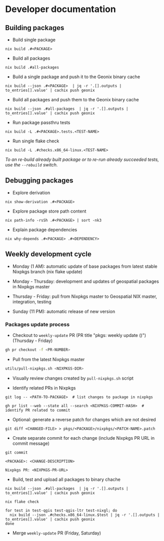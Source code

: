 # Developer documentation

## Building packages

* Build single package
```
nix build .#<PACKAGE>
```

* Build all packages
```
nix build .#all-packages
```

* Build a single package and push it to the Geonix binary cache
```
nix build --json .#<PACKAGE>  | jq -r '.[].outputs | to_entries[].value' | cachix push geonix
```

* Build all packages and push them to the Geonix binary cache
```
nix build --json .#all-packages  | jq -r '.[].outputs | to_entries[].value' | cachix push geonix
```

* Run package passthru tests
```
nix build -L .#<PACKAGE>.tests.<TEST-NAME>
```

* Run single flake check
```
nix build -L .#checks.x86_64-linux.<TEST-NAME>
```

_To an re-build already built package or to re-run already succeeded tests, use the
`--rebuild` switch._

## Debugging packages

* Explore derivation
```
nix show-derivation .#<PACKAGE>
```

* Explore package store path content
```
nix path-info -rsSh .#<PACKAGE> | sort -nk3
```

* Explain package dependencies
```
nix why-depends .#<PACKAGE> .#<DEPENDENCY>
```

## Weekly development cycle

* Monday (1 AM): automatic update of base packages from latest stable Nixpkgs
  branch (nix flake update)

* Monday - Thursday: development and updates of geospatial packages in Nixpkgs
  master

* Thursday - Friday: pull from Nixpkgs master to Geospatial NIX master,
  integration, testing

* Sunday (11 PM): automatic release of new version

### Packages update process

* Checkout to `weekly-update` PR (PR title "pkgs: weekly update (<DATE>)") (Thursday - Friday)
```bash
gh pr checkout -f <PR-NUMBER>
```

* Pull from the latest Nixpkgs master
```bash
utils/pull-nixpkgs.sh <NIXPKGS-DIR>
```

* Visually review changes created by `pull-nixpkgs.sh` script

* Identify related PRs in Nixpkgs
```
git log -- <PATH-TO-PACKAGE>  # list changes to package in nixpkgs
```
```
gh pr list --web --state all --search <NIXPKGS-COMMIT-HASH>  # identify PR related to commit
```

* Optional: generate a reverse patch for changes which are not desired
```
git diff <CHANGED-FILE> > pkgs/<PACKAGE>/nixpkgs/<PATCH-NAME>.patch
```

* Create separate commit for each change (include Nixpkgs PR URL in commit message)
```
git commit

<PACKAGE>: <CHANGE-DESCRIPTION>

Nixpkgs PR: <NIXPKGS-PR-URL>
```

* Build, test and upload all packages to binary chache
```
nix build --json .#all-packages  | jq -r '.[].outputs | to_entries[].value' | cachix push geonix

nix flake check

for test in test-qgis test-qgis-ltr test-nixgl; do
  nix build --json .#checks.x86_64-linux.$test | jq -r '.[].outputs | to_entries[].value' | cachix push geonix
done
```

* Merge `weekly-update` PR (Friday, Saturday)
